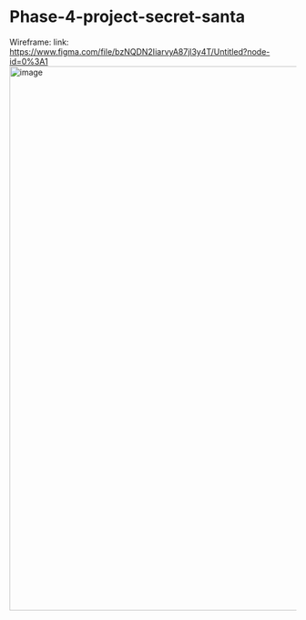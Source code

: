 # Phase-4-project-secret-santa
Wireframe:
link: https://www.figma.com/file/bzNQDN2IiarvyA87jl3y4T/Untitled?node-id=0%3A1
<img width="955" alt="image" src="https://user-images.githubusercontent.com/61214246/163635429-4f527937-134c-4332-81e8-46089e5a077b.png">
